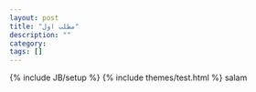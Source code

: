 ```yaml
---
layout: post
title: "مطلب اول"
description: ""
category: 
tags: []
---
```

{% include JB/setup %}
{% include themes/test.html %}
salam
